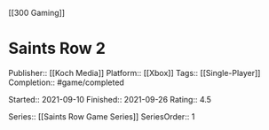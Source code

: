 [[300 Gaming]]

# Saints Row 2

Publisher:: [[Koch Media]]
Platform:: [[Xbox]]
Tags:: [[Single-Player]]
Completion:: #game/completed 

Started:: 2021-09-10
Finished:: 2021-09-26
Rating:: 4.5

Series:: [[Saints Row Game Series]]
SeriesOrder:: 1